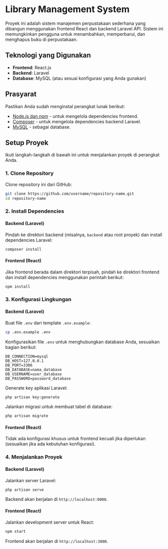 
# Library Management System

Proyek ini adalah sistem manajemen perpustakaan sederhana yang dibangun menggunakan frontend React dan backend Laravel API. Sistem ini memungkinkan pengguna untuk menambahkan, memperbarui, dan menghapus buku di perpustakaan.

## Teknologi yang Digunakan

- **Frontend**: React.js
- **Backend**: Laravel
- **Database**: MySQL (atau sesuai konfigurasi yang Anda gunakan)

## Prasyarat

Pastikan Anda sudah menginstal perangkat lunak berikut:
- [Node.js dan npm](https://nodejs.org/) - untuk mengelola dependencies frontend.
- [Composer](https://getcomposer.org/) - untuk mengelola dependencies backend Laravel.
- [MySQL](https://www.mysql.com/) - sebagai database.

## Setup Proyek

Ikuti langkah-langkah di bawah ini untuk menjalankan proyek di perangkat Anda.

### 1. Clone Repository

Clone repository ini dari GitHub:

```bash
git clone https://github.com/username/repository-name.git
cd repository-name
```

### 2. Install Dependencies

#### Backend (Laravel)
Pindah ke direktori backend (misalnya, `backend` atau root proyek) dan install dependencies Laravel:

```bash
composer install
```

#### Frontend (React)
Jika frontend berada dalam direktori terpisah, pindah ke direktori frontend dan install dependencies menggunakan perintah berikut:

```bash
npm install
```

### 3. Konfigurasi Lingkungan

#### Backend (Laravel)
Buat file `.env` dari template `.env.example`:

```bash
cp .env.example .env
```

Konfigurasikan file `.env` untuk menghubungkan database Anda, sesuaikan bagian berikut:

```env
DB_CONNECTION=mysql
DB_HOST=127.0.0.1
DB_PORT=3306
DB_DATABASE=nama_database
DB_USERNAME=user_database
DB_PASSWORD=password_database
```

Generate key aplikasi Laravel:

```bash
php artisan key:generate
```

Jalankan migrasi untuk membuat tabel di database:

```bash
php artisan migrate
```

#### Frontend (React)
Tidak ada konfigurasi khusus untuk frontend kecuali jika diperlukan (sesuaikan jika ada kebutuhan konfigurasi).

### 4. Menjalankan Proyek

#### Backend (Laravel)
Jalankan server Laravel:

```bash
php artisan serve
```

Backend akan berjalan di `http://localhost:8000`.

#### Frontend (React)
Jalankan development server untuk React:

```bash
npm start
```

Frontend akan berjalan di `http://localhost:3000`.
